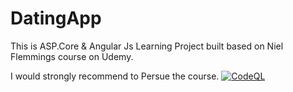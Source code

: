 # DatingApp

This is ASP.Core & Angular Js Learning Project built based on Niel Flemmings course on Udemy. 

I would strongly recommend to Persue the course.
[![CodeQL](https://github.com/vdarshan82/DatingApp/actions/workflows/codeql-analysis.yml/badge.svg)](https://github.com/vdarshan82/DatingApp/actions/workflows/codeql-analysis.yml)
